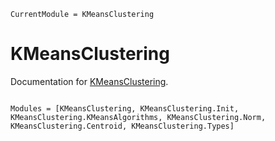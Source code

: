 ```@meta
CurrentModule = KMeansClustering
```

# KMeansClustering

Documentation for [KMeansClustering](https://github.com/idil-tub/KMeansClustering.jl).


```@index
```

```@autodocs
Modules = [KMeansClustering, KMeansClustering.Init, KMeansClustering.KMeansAlgorithms, KMeansClustering.Norm, KMeansClustering.Centroid, KMeansClustering.Types]
```

